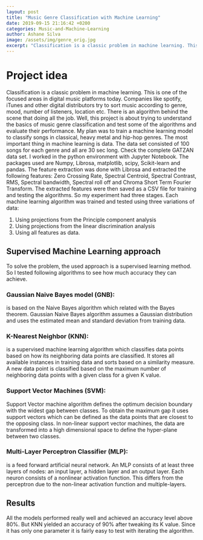 ```yaml
---
layout: post
title: "Music Genre Classification with Machine Learning"
date: 2019-09-15 21:16:42 +0200
categories: Music-and-Machine-Learning
author: Ashane Silva
image: /assets/img/genre_orig.jpg
excerpt: "Classification is a classic problem in machine learning. This is one of the focused areas in digital music platforms today. Companies like spotify, iTunes and other digital distributors try to sort music according to genre, mood, number of listeners, location etc. There is an algorithm behind the scene that doing all the job."
---
```


# Project idea

Classification is a classic problem in machine learning. This is one of the focused areas in digital music platforms today. Companies like spotify, iTunes and other digital distributors try to sort music according to genre, mood, number of listeners, location etc. There is an algorithm behind the scene that doing all the job. Well, this project is about trying to understand the basics of music genre classification and test some of the algorithms and evaluate their performance. 
My plan was to train a machine learning model to classify songs in classical, heavy metal and hip-hop genres. The most important thing in machine learning is data. The data set consisted of 100 songs for each genre and all are 30 sec long. Check the complete GATZAN data set. 
I worked in the python environment with Jupyter Notebook. The packages used are Numpy, Librosa, matplotlib, scipy, Scikit-learn and pandas. The feature extraction was done with Librosa and extracted the following features: Zero Crossing Rate, Spectral Centroid, Spectral Contrast, RMS, Spectral bandwidth, Spectral roll off and Chroma Short Term Fourier Transform. 
The extracted features were then saved as a CSV file for training and testing the algorithms. So my experiment had three stages. Each machine learning algorithm was trained and tested using three variations of data:
1. Using projections from the Principle component analysis 
2. Using projections from the linear discrimination analysis 
3. Using all features as data. 

## Supervised Machine Learning approach 
To solve the problem, the used approach is a supervised learning method. So I tested following algorithms to see how much accuracy they can achieve. 

### Gaussian Naive Bayes model (GNB): 
is based on the Naive Bayes algorithm which related with the Bayes theorem. Gaussian Naive Bayes algorithm assumes a Gaussian distribution and uses the estimated mean and standard deviation from training data. 

### K-Nearest Neighbor (KNN): 
is a supervised machine learning algorithm which classifies data points based on how its neighboring data points are classified. It stores all available instances in training data and sorts based on a similarity measure. A new data point is classified based on the maximum number of neighboring data points with a given class for a given K value.   

### Support Vector Machines (SVM): 
Support Vector machine algorithm defines the optimum decision boundary with the widest gap between classes. To obtain the maximum gap it uses support vectors which can be defined as the data points that are closest to the opposing class. In non-linear support vector machines, the data are transformed into a high dimensional space to define the hyper-plane between two classes. 

### Multi-Layer Perceptron Classifier (MLP):
is a feed forward artificial neural network. An MLP consists of at least three layers of nodes: an input layer, a hidden layer and an output layer. Each neuron consists of a nonlinear activation function. This differs from the perceptron due to the non-linear activation function and multiple-layers.

## Results
All the models performed really well and achieved an accuracy level above 80%. But KNN yielded an accuracy of 90% after tweaking its K value. Since it has only one parameter it is fairly easy to test with iterating the algorithm. 




 
